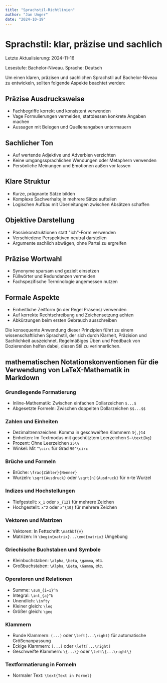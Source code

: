 ```yaml
---
title: "Sprachstil-Richtlinien"
author: "Jan Unger"
date: "2024-10-19"
---
```


# Sprachstil: klar, präzise und sachlich

Letzte Aktualisierung: 2024-11-16

Lesestufe: Bachelor-Niveau. Sprache: Deutsch

Um einen klaren, präzisen und sachlichen Sprachstil auf Bachelor-Niveau zu entwickeln, sollten folgende Aspekte beachtet werden:

## Präzise Ausdrucksweise

- Fachbegriffe korrekt und konsistent verwenden
- Vage Formulierungen vermeiden, stattdessen konkrete Angaben machen
- Aussagen mit Belegen und Quellenangaben untermauern

## Sachlicher Ton 

- Auf wertende Adjektive und Adverbien verzichten
- Keine umgangssprachlichen Wendungen oder Metaphern verwenden
- Persönliche Meinungen und Emotionen außen vor lassen

## Klare Struktur

- Kurze, prägnante Sätze bilden
- Komplexe Sachverhalte in mehrere Sätze aufteilen
- Logischen Aufbau mit Überleitungen zwischen Absätzen schaffen

## Objektive Darstellung

- Passivkonstruktionen statt "ich"-Form verwenden
- Verschiedene Perspektiven neutral darstellen
- Argumente sachlich abwägen, ohne Partei zu ergreifen

## Präzise Wortwahl

- Synonyme sparsam und gezielt einsetzen
- Füllwörter und Redundanzen vermeiden  
- Fachspezifische Terminologie angemessen nutzen

## Formale Aspekte

- Einheitliche Zeitform (in der Regel Präsens) verwenden
- Auf korrekte Rechtschreibung und Zeichensetzung achten
- Abkürzungen beim ersten Gebrauch ausschreiben

Die konsequente Anwendung dieser Prinzipien führt zu einem wissenschaftlichen Sprachstil, der sich durch Klarheit, Präzision und Sachlichkeit auszeichnet. Regelmäßiges Üben und Feedback von Dozierenden helfen dabei, diesen Stil zu verinnerlichen.


## mathematischen Notationskonventionen für die Verwendung von LaTeX-Mathematik in Markdown

### Grundlegende Formatierung

- Inline-Mathematik: Zwischen einfachen Dollarzeichen `$...$`
- Abgesetzte Formeln: Zwischen doppelten Dollarzeichen `$$...$$`

### Zahlen und Einheiten

- Dezimaltrennzeichen: Komma in geschweiften Klammern `3{,}14`
- Einheiten: Im Textmodus mit geschütztem Leerzeichen `5~\text{kg}`
- Prozent: Ohne Leerzeichen `25\%`
- Winkel: Mit `^\circ` für Grad `90^\circ`

### Brüche und Formeln

- Brüche: `\frac{Zähler}{Nenner}`
- Wurzeln: `\sqrt{Ausdruck}` oder `\sqrt[n]{Ausdruck}` für n-te Wurzel

### Indizes und Hochstellungen

- Tiefgestellt: `x_1` oder `x_{12}` für mehrere Zeichen
- Hochgestellt: `x^2` oder `x^{10}` für mehrere Zeichen

### Vektoren und Matrizen

- Vektoren: In Fettschrift `\mathbf{v}`
- Matrizen: In `\begin{matrix}...\end{matrix}` Umgebung

### Griechische Buchstaben und Symbole

- Kleinbuchstaben: `\alpha`, `\beta`, `\gamma`, etc.
- Großbuchstaben: `\Alpha`, `\Beta`, `\Gamma`, etc.

### Operatoren und Relationen

- Summe: `\sum_{i=1}^n`
- Integral: `\int_{a}^b`
- Unendlich: `\infty`
- Kleiner gleich: `\leq`
- Größer gleich: `\geq`

### Klammern

- Runde Klammern: `(...)` oder `\left(...\right)` für automatische Größenanpassung
- Eckige Klammern: `[...]` oder `\left[...\right]`
- Geschweifte Klammern: `\{...\}` oder `\left\{...\right\}`

### Textformatierung in Formeln

- Normaler Text: `\text{Text in Formel}`
